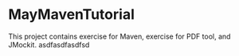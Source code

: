 # MayMavenTutorial
This project contains exercise for Maven, exercise for PDF tool, and JMockit.
asdfasdfasdfsd
